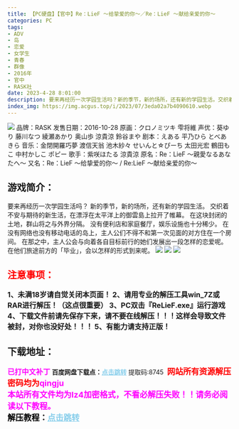 ```yaml
---
title: 【PC硬盘】【官中】Re：LieF ～给挚爱的你～／Re：LieF ～献给亲爱的你～
categories: PC
tags:
- ADV
- 岛
- 恋爱
- 女学生
- 青春
- 群像
- 2016年
- 官中
- RASK社
date: 2023-4-28 8:01:00
description: 要来再经历一次学园生活吗？新的季节，新的场所，还有新的学园生活。交织着不安与期待的新生活，在漂浮在太平洋上的御雲島上拉开了帷幕。在这块封闭的土地，群山将之与外界分隔。没有便利店和家庭餐厅，娱乐设施也十分稀少。在没有网络也没有移动电话的岛上，主人公们不得不和第一次见面的对方住在一个房间。在那之中，主人公会与向着各自目标前行的她们发展出一段怎样的恋爱呢。
index_img: https://img.acgus.top/i/2023/07/3eda02a7b4090610.webp
---
```

![](https://img.acgus.top/i/2023/07/3eda02a7b4090610.webp)
品牌：RASK
发售日期：2016-10-28
原画：クロノミツキ 雫将維
声优：葵ゆり 藤川なつ 綾瀬あかり 奥山歩 涼貴涼 鈴谷まや
剧本：えある 平乃ひら とべあきら
音乐：金閉開羅巧夢 渡信天翁 池木紗々 せいんと☆ぴーち 太田光宏 鶴田もこ 中村かしこ ポピー
歌手：紫咲ほたる 涼貴涼
原名：Re：LieF ～親愛なるあなたへ～
又名：Re：LieF ～给挚爱的你～ / Re:LieF ～献给亲爱的你～

## 游戏简介：
要来再经历一次学园生活吗？
新的季节，新的场所，还有新的学园生活。
交织着不安与期待的新生活，在漂浮在太平洋上的御雲島上拉开了帷幕。
在这块封闭的土地，群山将之与外界分隔。
没有便利店和家庭餐厅，娱乐设施也十分稀少。
在没有网络也没有移动电话的岛上，主人公们不得不和第一次见面的对方住在一个房间。
在那之中，主人公会与向着各自目标前行的她们发展出一段怎样的恋爱呢。
在他们旅途前方的「毕业」，会以怎样的形式到来呢。
![](https://img.acgus.top/i/2023/07/5fe9ca370b090616.webp)
![](https://img.acgus.top/i/2023/07/e7987e1449090614.webp)
![](https://img.acgus.top/i/2023/07/2bc1a429c8090612.webp)





## <font color=#FF0000 >注意事项：</font>
<font size=3><b>1、未满18岁请自觉关闭本页面！
2、请用专业的解压工具win_7Z或RAR进行解压！（这点很重要）
3、PC双击『ReLieF.exe』运行游戏
4、下载文件前请先保存下来，请不要在线解压！！！这样会导致文件被封，对你也没好处！！！
5、有能力请支持正版！</b></font>

## 下载地址：
<font color=#FF00FF size=3><b>已打中文补丁</b></font>
<b>百度网盘下载点：</b><a href="https://pan.baidu.com/s/1j6D0qFErqkJmXtUOz3FC5g?pwd=8745" style="color: #87CEEB;"><b>点击跳转</b></a> 提取码:8745
<a style="padding: 0" href="https://post.qingju.org/AD/"><img style="max-width:100%" src="https://img.acgus.top/i/2024/07/478f689b8021d8d499ab43d21acf137a.gif" alt=""></a>
<b><font color=#FF0000 size=4>网站所有资源解压密码均为</b></font><b><font color=#FF00FF size=4>qingju</font><font color=#FF0000 ></font></b><br><b><font color=#FF00FF size=4>本站所有文件均为lz4加密格式，不看必解压失败！！请务必阅读以下教程。</b></font><br><b><font color=#000 size=4>解压教程：</b><a href="https://post.qingju.org/tutorial/000/" style="color: #87CEEB;"><b>点击跳转</b></a>
